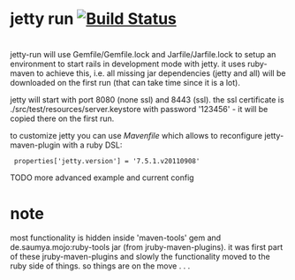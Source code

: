 # jetty run [![Build Status](https://secure.travis-ci.org/mkristian/jetty-run.png)](http://travis-ci.org/mkristian/jetty-run) #
#

jetty-run will use Gemfile/Gemfile.lock and Jarfile/Jarfile.lock to setup an environment to start rails in development mode with jetty. it uses ruby-maven to achieve this, i.e. all missing jar dependencies (jetty and all) will be downloaded on the first run (that can take time since it is a lot).

jetty will start with port 8080 (none ssl) and 8443 (ssl). the ssl certificate is ./src/test/resources/server.keystore with password '123456' - it will be copied there on the first run.

to customize jetty you can use _Mavenfile_ which allows to reconfigure jetty-maven-plugin with a ruby DSL:

     properties['jetty.version'] = '7.5.1.v20110908'

TODO more advanced example and current config

# note #

most functionality is hidden inside 'maven-tools' gem and de.saumya.mojo:ruby-tools jar (from jruby-maven-plugins). it was first part of these jruby-maven-plugins and slowly the functionality moved to the ruby side of things. so things are on the move . . .
